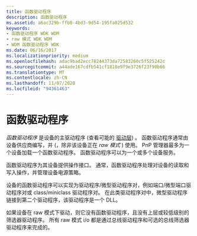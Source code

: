 ```yaml
---
title: 函数驱动程序
description: 函数驱动程序
ms.assetid: a6ac329b-ffb0-4bd3-9d54-195fa025d532
keywords:
- 函数驱动程序 WDK WDM
- raw 模式 WDK WDM
- WDM 函数驱动程序 WDK
ms.date: 06/16/2017
ms.localizationpriority: medium
ms.openlocfilehash: adac9bad2ecc78244373da72583260c5f525242c
ms.sourcegitcommit: a44ade167cdfb541cf1818e9f9e3726f23f90b66
ms.translationtype: MT
ms.contentlocale: zh-CN
ms.lasthandoff: 11/07/2020
ms.locfileid: "94361463"
---
```

# <a name="function-drivers"></a>函数驱动程序





*函数驱动程序* 是设备的主驱动程序 (查看可能的 [驱动层](types-of-wdm-drivers.md#possible-driver-layers)) 。 函数驱动程序通常由设备供应商编写，并 (，除非该设备正在 *raw 模式* ) 使用。 PnP 管理器最多为一个设备加载一个函数驱动程序。 函数驱动程序可以为一个或多个设备服务。

函数驱动程序为其设备提供操作接口。 通常，函数驱动程序处理对设备的读取和写入操作，并管理设备电源策略。

设备的函数驱动程序可以实现为驱动程序/微型驱动程序对，例如端口/微型端口驱动程序对或 class/miniclass 驱动程序对。 在此类驱动程序对中，微型驱动程序链接到第二个驱动程序，该驱动程序是一个 DLL。

如果设备在 raw 模式下驱动，则它没有函数驱动程序，且没有上层或较低级别的筛选器驱动程序。 所有 raw 模式 i/o 都是通过总线驱动程序和可选的总线筛选器驱动程序来完成的。

 

 




